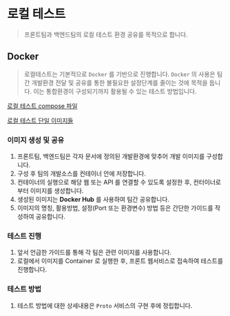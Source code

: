# 로컬 테스트

> 프론트팀과 백엔드팀의 로컬 테스트 환경 공유를 목적으로 합니다.

## Docker

> 로컬테스트는 기본적으로 `Docker` 를 기반으로 진행합니다.
> `Docker` 의 사용은 팀간 개발환경 전달 및 공유를 통한 불필요한 설정단계를 줄이는 것에 목적을 둡니다.
> 이는 통합환경이 구성되기까지 활용될 수 있는 테스트 방법입니다.

[로컬 테스트 compose 파일](./docker-compose.yml)

[로컬 테스트 단일 이미지들](./단일/README.md)

### 이미지 생성 및 공유

1. 프론트팀, 백엔드팀은 각자 문서에 정의된 개발환경에 맞추어 개발 이미지를 구성합니다.
2. 구성 후 팀의 개발소스를 컨테이너 안에 저장합니다.
3. 컨테이너의 실행으로 해당 웹 또는 API 를 연결할 수 있도록 설정한 후, 컨터이너로 부터 이미지를 생성합니다.
4. 생성된 이미지는 __Docker Hub__ 를 사용하여 팀간 공유합니다.
5. 이미지의 명칭, 활용방법, 설정(Port 또는 환경변수) 방법 등은 간단한 가이드를 작성하여 공유합니다.

### 테스트 진행

1. 앞서 언급한 가이드를 통해 각 팀은 관련 이미지를 사용합니다.
2. 로컬에서 이미지를 Container 로 실행한 후, 프론트 웹서비스로 접속하여 테스트를 진행합니다.

### 테스트 방법

1. 테스트 방법에 대한 상세내용은 `Proto` 서비스의 구현 후에 정립합니다.
